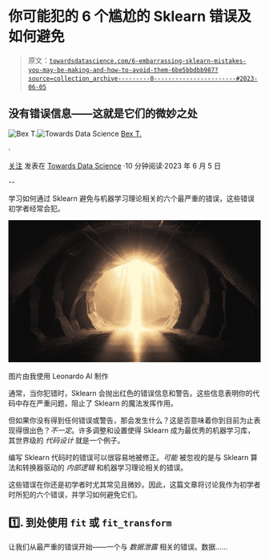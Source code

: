 # 你可能犯的 6 个尴尬的 Sklearn 错误及如何避免

> 原文：[`towardsdatascience.com/6-embarrassing-sklearn-mistakes-you-may-be-making-and-how-to-avoid-them-6be5bbdbb987?source=collection_archive---------0-----------------------#2023-06-05`](https://towardsdatascience.com/6-embarrassing-sklearn-mistakes-you-may-be-making-and-how-to-avoid-them-6be5bbdbb987?source=collection_archive---------0-----------------------#2023-06-05)

## 没有错误信息——这就是它们的微妙之处

[](https://ibexorigin.medium.com/?source=post_page-----6be5bbdbb987--------------------------------)![Bex T.](https://ibexorigin.medium.com/?source=post_page-----6be5bbdbb987--------------------------------)[](https://towardsdatascience.com/?source=post_page-----6be5bbdbb987--------------------------------)![Towards Data Science](https://towardsdatascience.com/?source=post_page-----6be5bbdbb987--------------------------------) [Bex T.](https://ibexorigin.medium.com/?source=post_page-----6be5bbdbb987--------------------------------)

·

[关注](https://medium.com/m/signin?actionUrl=https%3A%2F%2Fmedium.com%2F_%2Fsubscribe%2Fuser%2F39db050c2ac2&operation=register&redirect=https%3A%2F%2Ftowardsdatascience.com%2F6-embarrassing-sklearn-mistakes-you-may-be-making-and-how-to-avoid-them-6be5bbdbb987&user=Bex+T.&userId=39db050c2ac2&source=post_page-39db050c2ac2----6be5bbdbb987---------------------post_header-----------) 发表在 [Towards Data Science](https://towardsdatascience.com/?source=post_page-----6be5bbdbb987--------------------------------) ·10 分钟阅读·2023 年 6 月 5 日[](https://medium.com/m/signin?actionUrl=https%3A%2F%2Fmedium.com%2F_%2Fvote%2Ftowards-data-science%2F6be5bbdbb987&operation=register&redirect=https%3A%2F%2Ftowardsdatascience.com%2F6-embarrassing-sklearn-mistakes-you-may-be-making-and-how-to-avoid-them-6be5bbdbb987&user=Bex+T.&userId=39db050c2ac2&source=-----6be5bbdbb987---------------------clap_footer-----------)

--

[](https://medium.com/m/signin?actionUrl=https%3A%2F%2Fmedium.com%2F_%2Fbookmark%2Fp%2F6be5bbdbb987&operation=register&redirect=https%3A%2F%2Ftowardsdatascience.com%2F6-embarrassing-sklearn-mistakes-you-may-be-making-and-how-to-avoid-them-6be5bbdbb987&source=-----6be5bbdbb987---------------------bookmark_footer-----------)

学习如何通过 Sklearn 避免与机器学习理论相关的六个最严重的错误，这些错误初学者经常会犯。

![](img/e79383dd47c27048f5947ee350129670.png)

图片由我使用 Leonardo AI 制作

通常，当你犯错时，Sklearn 会抛出红色的错误信息和警告。这些信息表明你的代码中存在严重问题，阻止了 Sklearn 的魔法发挥作用。

但如果你没有得到任何错误或警告，那会发生什么？这是否意味着你到目前为止表现得很出色？*不一定*。许多调整和设置使得 Sklearn 成为最优秀的机器学习库，其世界级的 *代码设计* 就是一个例子。

编写 Sklearn 代码时的错误可以很容易地被修正。*可能* 被忽视的是与 Sklearn 算法和转换器驱动的 *内部逻辑* 和机器学习理论相关的错误。

这些错误在你还是初学者时尤其常见且微妙。因此，这篇文章将讨论我作为初学者时所犯的六个错误，并学习如何避免它们。

## 1️⃣. 到处使用 `fit` 或 `fit_transform`

让我们从最严重的错误开始——一个与 *数据泄露* 相关的错误。数据……
